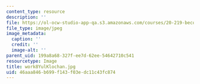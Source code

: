 ```yaml
---
content_type: resource
description: ''
file: https://ol-ocw-studio-app-qa.s3.amazonaws.com/courses/20-219-becoming-the-next-bill-nye-writing-and-hosting-the-educational-show-january-iap-2015/46aaa846b699f143f03edc11c43fc874_work8YulKlochan.jpg
file_type: image/jpeg
image_metadata:
  caption: ''
  credit: ''
  image-alt: ''
parent_uid: 199a8a68-327f-ee7d-62ee-54642710c541
resourcetype: Image
title: work8YulKlochan.jpg
uid: 46aaa846-b699-f143-f03e-dc11c43fc874
---
```

